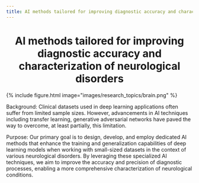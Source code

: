 ```yaml
---
title: AI methods tailored for improving diagnostic accuracy and characterization of neurological disorders
---
```


# <center><i class="AI methods tailored for improving diagnostic accuracy and characterization of neurological disorders"></i>AI methods tailored for improving diagnostic accuracy and characterization of neurological disorders</center>

{%
  include figure.html
  image="images/research_topics/brain.png"
%}

Background: Clinical datasets used in deep learning applications often suffer from limited sample sizes. However, advancements in AI techniques including transfer learning, generative adversarial networks have paved the way to overcome, at least partially, this limitation.

Purpose: Our primary goal is to design, develop, and employ dedicated AI methods that enhance the training and generalization capabilities of deep learning models when working with small-sized datasets in the context of various neurological disorders. By leveraging these specialized AI techniques, we aim to improve the accuracy and precision of diagnostic processes, enabling a more comprehensive characterization of neurological conditions.
